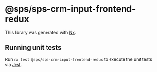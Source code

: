 # @sps/sps-crm-input-frontend-redux

This library was generated with [Nx](https://nx.dev).

## Running unit tests

Run `nx test @sps/sps-crm-input-frontend-redux` to execute the unit tests via [Jest](https://jestjs.io).

